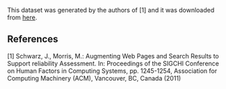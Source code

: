This dataset was generated by the authors of [1] and it was downloaded from [here](http://research.microsoft.com/credibility).

## References

[1] Schwarz, J., Morris, M.: Augmenting Web Pages and Search Results to Support reliability Assessment. In: Proceedings of the SIGCHI Conference on Human Factors in Computing Systems, pp. 1245-1254, Association for Computing Machinery (ACM), Vancouver, BC, Canada (2011)
